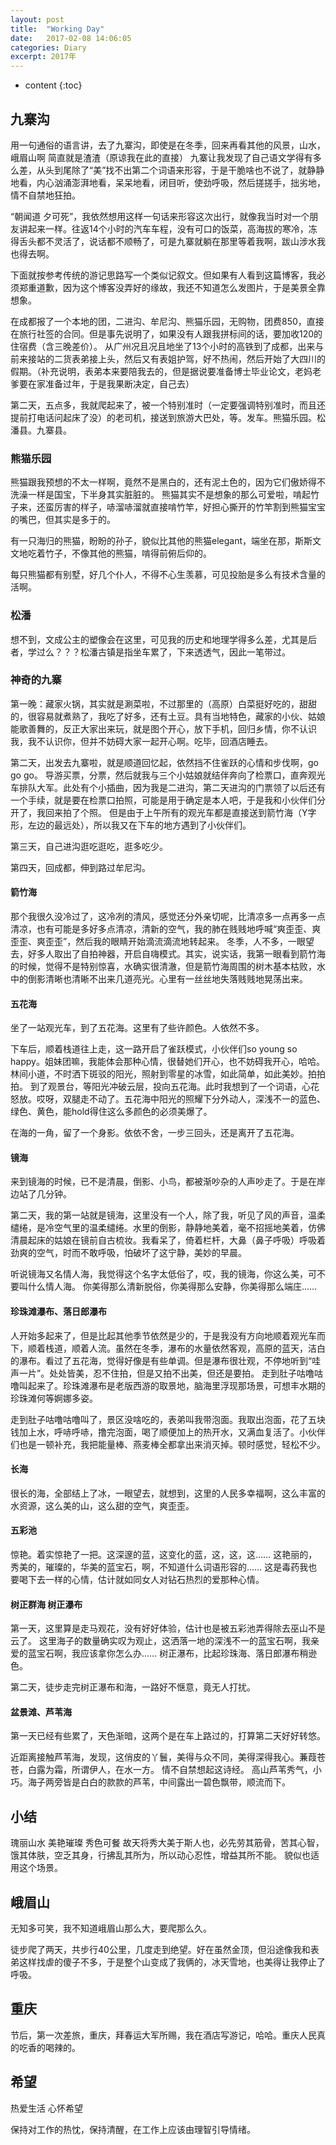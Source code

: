 ```yaml
---
layout: post
title:  "Working Day"
date:   2017-02-08 14:06:05
categories: Diary
excerpt: 2017年
---
```


* content
{:toc}

## 九寨沟

用一句通俗的语言讲，去了九寨沟，即使是在冬季，回来再看其他的风景，山水，峨眉山啊   简直就是渣渣（原谅我在此的直接）
九寨让我发现了自己语文学得有多么差，从头到尾除了“美”找不出第二个词语来形容，于是干脆啥也不说了，就静静地看，内心汹涌澎湃地看，呆呆地看，闭目听，使劲呼吸，然后搓搓手，拙劣地，情不自禁地狂拍。

“朝闻道 夕可死”，我依然想用这样一句话来形容这次出行，就像我当时对一个朋友讲起来一样。往返14个小时的汽车车程，没有可口的饭菜，高海拔的寒冷，冻得舌头都不灵活了，说话都不顺畅了，可是九寨就躺在那里等着我啊，跋山涉水我也得去啊。

下面就按参考传统的游记思路写一个类似记叙文。但如果有人看到这篇博客，我必须郑重道歉，因为这个博客没弄好的缘故，我还不知道怎么发图片，于是美景全靠想象。

在成都报了一个本地的团，二进沟、牟尼沟、熊猫乐园，无购物，团费850，直接在旅行社签的合同。但是事先说明了，如果没有人跟我拼标间的话，要加收120的住宿费（含三晚差价）。
从广州况且况且地坐了13个小时的高铁到了成都，出来与前来接站的二货表弟接上头，然后又有表姐护驾，好不热闹，然后开始了大四川的假期。（补充说明，表弟本来要陪我去的，但是据说要准备博士毕业论文，老妈老爹要在家准备过年，于是我果断决定，自己去）

第二天，五点多，我就爬起来了，被一个特别准时（一定要强调特别准时，而且还提前打电话问起床了没）的老司机，接送到旅游大巴处，等。发车。熊猫乐园。松潘县。九寨县。

### 熊猫乐园

熊猫跟我预想的不太一样啊，竟然不是黑白的，还有泥土色的，因为它们傲娇得不洗澡一样是国宝，下半身其实脏脏的。
熊猫其实不是想象的那么可爱啦，啃起竹子来，还蛮厉害的样子，哧溜哧溜就直接啃竹竿，好担心撕开的竹竿割到熊猫宝宝的嘴巴，但其实是多于的。

有一只海归的熊猫，盼盼的孙子，貌似比其他的熊猫elegant，端坐在那，斯斯文文地吃着竹子，不像其他的熊猫，啃得前俯后仰的。

每只熊猫都有别墅，好几个仆人，不得不心生羡慕，可见投胎是多么有技术含量的活啊。

### 松潘

想不到，文成公主的塑像会在这里，可见我的历史和地理学得多么差，尤其是后者，学过么？？？松潘古镇是指坐车累了，下来透透气，因此一笔带过。

### 神奇的九寨
第一晚：藏家火锅，其实就是涮菜啦，不过那里的（高原）白菜挺好吃的，甜甜的，很容易就煮熟了，我吃了好多，还有土豆。具有当地特色，藏家的小伙、姑娘能歌善舞的，反正大家出来玩，就是图个开心，放下手机，回归乡情，你不认识我，我不认识你，但并不妨碍大家一起开心啊。吃毕，回酒店睡去。

第二天，出发去九寨啦，就是顺道回忆起，依然挡不住雀跃的心情和步伐啊，go go go。 导游买票，分票，然后就我与三个小姑娘就结伴奔向了检票口，直奔观光车排队大军。此处有个小插曲，因为我是二进沟，第二天进沟的门票领了以后还有一个手续，就是要在检票口拍照，可能是用于确定是本人吧，于是我和小伙伴们分开了，我回来拍了个照。
但是由于上午所有的观光车都是直接送到箭竹海（Y字形，左边的最远处），所以我又在下车的地方遇到了小伙伴们。

第三天，自己进沟逛吃逛吃，逛多吃少。

第四天，回成都，伸到路过牟尼沟。

#### 箭竹海
那个我很久没冷过了，这冷冽的清风，感觉还分外亲切呢，比清凉多一点再多一点清凉，也有可能是多好多点清凉，清新的空气，我的肺在贱贱地呼喊“爽歪歪、爽歪歪、爽歪歪”，然后我的眼睛开始滴流滴流地转起来。
冬季，人不多，一眼望去，好多人取出了自拍神器，开启自嗨模式。其实，说实话，我第一眼看到箭竹海的时候，觉得不是特别惊喜，水确实很清澈，但是箭竹海周围的树木基本枯败，水中的倒影清晰也清晰不出来几道亮光。心里有一丝丝地失落贱贱地晃荡出来。

#### 五花海

坐了一站观光车，到了五花海。这里有了些许颜色。人依然不多。

下车后，顺着栈道往上走，这一路开启了雀跃模式，小伙伴们so young so happy。姐妹团嘛，我能体会那种心情，很替她们开心，也不妨碍我开心，哈哈。林间小道，不时洒下斑驳的阳光，照射到零星的冰雪，如此简单，如此美妙。拍拍拍。
到了观景台，等阳光冲破云层，投向五花海。此时我想到了一个词语，心花怒放。哎呀，双腿走不动了。五花海中阳光的照耀下分外动人，深浅不一的蓝色、绿色、黄色，能hold得住这么多颜色的必须美爆了。

在海的一角，留了一个身影。依依不舍，一步三回头，还是离开了五花海。

#### 镜海

来到镜海的时候，已不是清晨，倒影、小鸟，都被渐吵杂的人声吵走了。于是在岸边站了几分钟。

第二天，我的第一站就是镜海，这里没有一个人，除了我，听见了风的声音，温柔缱绻，是冷空气里的温柔缱绻。水里的倒影，静静地美着，毫不招摇地美着，仿佛清晨起床的姑娘在镜前自古梳妆。我看呆了，倚着栏杆，大鼻（鼻子呼吸）呼吸着劲爽的空气，时而不敢呼吸，怕破坏了这宁静，美妙的早晨。

听说镜海又名情人海，我觉得这个名字太低俗了，哎，我的镜海，你这么美，可不要叫什么情人海。  你美得那么清新脱俗，你美得那么安静，你美得那么端庄……

#### 珍珠滩瀑布、落日郎瀑布

人开始多起来了，但是比起其他季节依然是少的，于是我没有方向地顺着观光车而下，顺着栈道，顺着人流。虽然在冬季，瀑布的水量依然客观，高原的蓝天，洁白的瀑布。看过了五花海，觉得好像是有些单调。但是瀑布很壮观，不停地听到“哇声一片”。处处皆美，忍不住拍，但是又拍不出美，但还是要拍。
走到肚子咕噜咕噜叫起来了。珍珠滩瀑布是老版西游的取景地，脑海里浮现那场景，可想丰水期的珍珠滩何等婀娜多姿。

走到肚子咕噜咕噜叫了，景区没啥吃的，表弟叫我带泡面。我取出泡面，花了五块钱加上水，呼哧呼哧，撸完泡面，喝了顺便加上的热开水，又满血复活了。小伙伴们也是一顿补充，我把能量棒、燕麦棒全都拿出来消灭掉。顿时感觉，轻松不少。

#### 长海

很长的海，全部结上了冰，一眼望去，就想到，这里的人民多幸福啊，这么丰富的水资源，这么美的山，这么甜的空气，爽歪歪。

#### 五彩池

惊艳。着实惊艳了一把。这深邃的蓝，这变化的蓝，这，这，这……  这艳丽的，秀美的，璀璨的，华美的蓝宝石，啊，不知道什么词语形容的……   这是毒药我也要喝下去一样的心情，估计就如同女人对钻石热烈的爱那种心情。

#### 树正群海 树正瀑布

第一天，这里算是走马观花，没有好好体验，估计也是被五彩池弄得除去巫山不是云了。
这里海子的数量确实叹为观止，这洒落一地的深浅不一的蓝宝石啊，我亲爱的蓝宝石啊，我应该拿你怎么办……
树正瀑布，比起珍珠海、落日郎瀑布稍逊色。

第二天，徒步走完树正瀑布和海，一路好不惬意，竟无人打扰。

#### 盆景滩、芦苇海

第一天已经有些累了，天色渐暗，这两个是在车上路过的，打算第二天好好转悠。

近距离接触芦苇海，发现，这俏皮的丫鬟，美得与众不同，美得深得我心。蒹葭苍苍，白露为霜，所谓伊人，在水一方。 情不自禁想起这诗经。
高山芦苇秀气，小巧。海子两旁皆是白白的款款的芦苇，中间露出一碧色飘带，顺流而下。

## 小结
瑰丽山水 美艳璀璨 秀色可餐
故天将秀大美于斯人也，必先劳其筋骨，苦其心智，饿其体肤，空乏其身，行拂乱其所为，所以动心忍性，增益其所不能。   貌似也适用这个场景。


## 峨眉山
无知多可笑，我不知道峨眉山那么大，要爬那么久。

徒步爬了两天，共步行40公里，几度走到绝望。好在虽然金顶，但沿途像我和表弟这样找虐的傻子不多，于是整个山变成了我俩的，冰天雪地，也美得让我停止了呼吸。

## 重庆
节后，第一次差旅，重庆，拜春运大军所赐，我在酒店写游记，哈哈。重庆人民真的吃香的喝辣的。

## 希望
热爱生活 心怀希望

保持对工作的热忱，保持清醒，在工作上应该由理智引导情绪。





